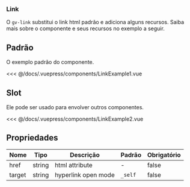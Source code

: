 ### Link

O `gv-link` substitui o link html padrão e adiciona alguns recursos. Saiba mais sobre o componente e seus recursos no exemplo a seguir.

## Padrão

O exemplo padrão do componente.

<link-example-1 />

<<< @/docs/.vuepress/components/LinkExample1.vue

## Slot

Ele pode ser usado para envolver outros componentes.

<link-example-2 />

<<< @/docs/.vuepress/components/LinkExample2.vue

## Propriedades

| Nome   |  Tipo  | Descrição           | Padrão  | Obrigatório |
| ------ | :----: | ------------------- | ------- | ----------- |
| href   | string | html attribute      | -       | false       |
| target | string | hyperlink open mode | `_self` | false       |
